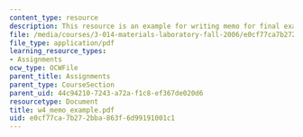 ```yaml
---
content_type: resource
description: This resource is an example for writing memo for final exam.
file: /media/courses/3-014-materials-laboratory-fall-2006/e0cf77ca7b272bba863f6d99191001c1_w4_memo_example.pdf
file_type: application/pdf
learning_resource_types:
- Assignments
ocw_type: OCWFile
parent_title: Assignments
parent_type: CourseSection
parent_uid: 44c94210-7243-a72a-f1c8-ef367de020d6
resourcetype: Document
title: w4_memo_example.pdf
uid: e0cf77ca-7b27-2bba-863f-6d99191001c1
---
```

